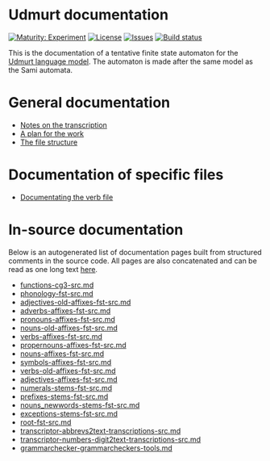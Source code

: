 # Udmurt documentation

[![Maturity: Experiment](https://img.shields.io/badge/Maturity-Experiment-black.svg)](https://giellalt.github.io/MaturityClassification.html)
[![License](https://img.shields.io/github/license/giellalt/lang-udm)](https://raw.githubusercontent.com/giellalt/lang-udm/main/LICENSE)
[![Issues](https://img.shields.io/github/issues/giellalt/lang-udm)](https://github.com/giellalt/lang-udm/issues)
[![Build status](https://github.com/giellalt/lang-udm/workflows/Speller%20CI+CD/badge.svg)](https://github.com/giellalt/lang-udm/actions)

This is the documentation of a tentative finite state automaton for the [Udmurt language model](http://github.com/giellalt/lang-udm). The automaton is made after the same model as the Sami automata.

# General documentation

-   [Notes on the transcription](transcription.html)
-   [A plan for the work](udm-plan.html)
-   [The file structure](filestructure.html)

# Documentation of specific files

-   [Documentating the verb file](verbs.html)

# In-source documentation

Below is an autogenerated list of documentation pages built from structured comments in the source code. All pages are also concatenated and can be read as one long text [here](udm.md).
* [functions-cg3-src.md](functions-cg3-src.md)
* [phonology-fst-src.md](phonology-fst-src.md)
* [adjectives-old-affixes-fst-src.md](adjectives-old-affixes-fst-src.md)
* [adverbs-affixes-fst-src.md](adverbs-affixes-fst-src.md)
* [pronouns-affixes-fst-src.md](pronouns-affixes-fst-src.md)
* [nouns-old-affixes-fst-src.md](nouns-old-affixes-fst-src.md)
* [verbs-affixes-fst-src.md](verbs-affixes-fst-src.md)
* [propernouns-affixes-fst-src.md](propernouns-affixes-fst-src.md)
* [nouns-affixes-fst-src.md](nouns-affixes-fst-src.md)
* [symbols-affixes-fst-src.md](symbols-affixes-fst-src.md)
* [verbs-old-affixes-fst-src.md](verbs-old-affixes-fst-src.md)
* [adjectives-affixes-fst-src.md](adjectives-affixes-fst-src.md)
* [numerals-stems-fst-src.md](numerals-stems-fst-src.md)
* [prefixes-stems-fst-src.md](prefixes-stems-fst-src.md)
* [nouns_newwords-stems-fst-src.md](nouns_newwords-stems-fst-src.md)
* [exceptions-stems-fst-src.md](exceptions-stems-fst-src.md)
* [root-fst-src.md](root-fst-src.md)
* [transcriptor-abbrevs2text-transcriptions-src.md](transcriptor-abbrevs2text-transcriptions-src.md)
* [transcriptor-numbers-digit2text-transcriptions-src.md](transcriptor-numbers-digit2text-transcriptions-src.md)
* [grammarchecker-grammarcheckers-tools.md](grammarchecker-grammarcheckers-tools.md)
